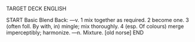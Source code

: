 TARGET DECK
ENGLISH

START
Basic
Blend
Back: —v. 1 mix together as required. 2 become one. 3 (often foll. By with, in) mingle; mix thoroughly. 4 (esp. Of colours) merge imperceptibly; harmonize. —n. Mixture. [old norse]
END
